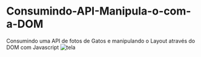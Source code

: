 # Consumindo-API-Manipula-o-com-a-DOM
Consumindo uma API de fotos de Gatos e manipulando o Layout através do DOM com Javascript
![tela](https://user-images.githubusercontent.com/93357799/148704939-0946abd8-31cd-4c68-82c7-e6bacaa66e21.png)
